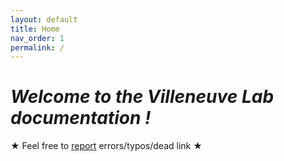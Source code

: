 ```yaml
---
layout: default
title: Home
nav_order: 1
permalink: /
---
```


# *Welcome to the Villeneuve Lab documentation !*

★ Feel free to [report][github-link] errors/typos/dead link ★

[github-link]: https://www.github.com/villeneuvelab/documentation
